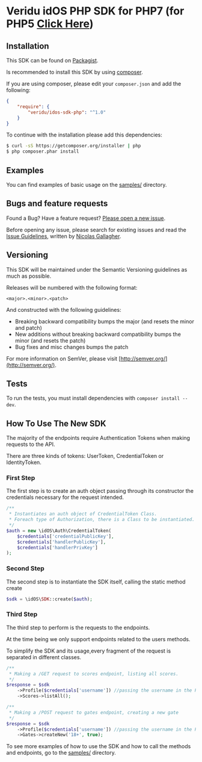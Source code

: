 Veridu idOS PHP SDK for PHP7 (for PHP5 [Click Here](https://github.com/veridu/idos-sdk-php/tree/php5))
===================

Installation
------------

This SDK can be found on [Packagist](https://packagist.org/packages/veridu/veridu-php).

Is recommended to install this SDK by using [composer](http://getcomposer.org).

If you are using composer, please edit your `composer.json` and add the following:

```json
{
    "require": {
        "veridu/idos-sdk-php": "^1.0"
    }
}
```

To continue with the installation please add this dependencies:

```bash
$ curl -sS https://getcomposer.org/installer | php
$ php composer.phar install
```

Examples
--------

You can find examples of basic usage on the [samples/](samples) directory.

Bugs and feature requests
-------------------------

Found a Bug? Have a feature request? [Please open a new issue](https://github.com/veridu/idos-sdk-php/issues).

Before opening any issue, please search for existing issues and read the [Issue Guidelines](https://github.com/necolas/issue-guidelines), written by [Nicolas Gallagher](https://github.com/necolas/).

Versioning
----------

This SDK will be maintained under the Semantic Versioning guidelines as much as possible.

Releases will be numbered with the following format:

`<major>.<minor>.<patch>`

And constructed with the following guidelines:

* Breaking backward compatibility bumps the major (and resets the minor and patch)
* New additions without breaking backward compatibility bumps the minor (and resets the patch)
* Bug fixes and misc changes bumps the patch

For more information on SemVer, please visit [http://semver.org/](http://semver.org/).

Tests
-----

To run the tests, you must install dependencies with `composer install --dev`.

How To Use The New SDK
----------------------

The majority of the endpoints require Authentication Tokens when making requests to the API.

There are three kinds of tokens: UserToken, CredentialToken or IdentityToken.

### First Step

The first step is to create an auth object passing through its constructor the credentials necessary for the request intended.

```php
/**
 * Instantiates an auth object of CredentialToken Class.
 * Foreach type of Authorization, there is a Class to be instantiated.
 */
$auth = new \idOS\Auth\CredentialToken(
	$credentials['credentialPublicKey'],
	$credentials['handlerPublicKey'],
	$credentials['handlerPrivKey']
);

```

### Second Step

The second step is to instantiate the SDK itself, calling the static method create

```php
$sdk = \idOS\SDK::create($auth);
```

### Third Step

The third step to perform is the requests to the endpoints.

At the time being we only support endpoints related to the users methods.

To simplify the SDK and its usage,every fragment of the request is separated in different classes.

```php
/**
 * Making a /GET request to scores endpoint, listing all scores.
 */
$response = $sdk
    ->Profile($credentials['username']) //passing the username in the Profile Class constructor
    ->Scores->listAll();

/**
 * Making a /POST request to gates endpoint, creating a new gate
 */
$response = $sdk
	->Profile($credentials['username']) //passing the username in the Profile Class constructor
	->Gates->createNew('18+', true);

```
To see more examples of how to use the SDK and how to call the methods and endpoints, go to the [samples/](samples) directory.
